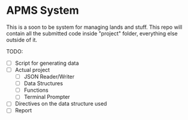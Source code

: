 
# APMS System

This is a soon to be system for managing lands and stuff. This repo will contain all the submitted code inside "project" folder, everything else outside of it.

TODO:

- [ ] Script for generating data
- [ ] Actual project
  - [ ] JSON Reader/Writer
  - [ ] Data Structures
  - [ ] Functions
  - [ ] Terminal Prompter
- [ ] Directives on the data structure used
- [ ] Report